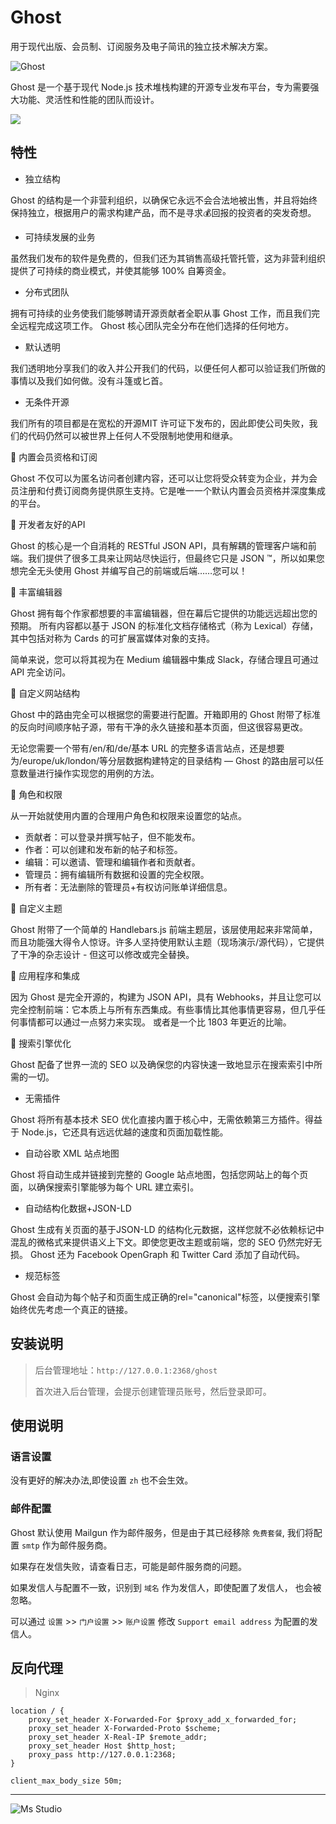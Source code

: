 # Ghost

用于现代出版、会员制、订阅服务及电子简讯的独立技术解决方案。

![Ghost](https://file.lifebus.top/imgs/gost_cover.png)

Ghost 是一个基于现代 Node.js 技术堆栈构建的开源专业发布平台，专为需要强大功能、灵活性和性能的团队而设计。

![](https://img.shields.io/badge/%E6%96%B0%E7%96%86%E8%90%8C%E6%A3%AE%E8%BD%AF%E4%BB%B6%E5%BC%80%E5%8F%91%E5%B7%A5%E4%BD%9C%E5%AE%A4-%E6%8F%90%E4%BE%9B%E6%8A%80%E6%9C%AF%E6%94%AF%E6%8C%81-blue)

## 特性

+ 独立结构

Ghost 的结构是一个非营利组织，以确保它永远不会合法地被出售，并且将始终保持独立，根据用户的需求构建产品，而不是寻求💰回报的投资者的突发奇想。

+ 可持续发展的业务

虽然我们发布的软件是免费的，但我们还为其销售高级托管托管，这为非营利组织提供了可持续的商业模式，并使其能够 100% 自筹资金。

+ 分布式团队

拥有可持续的业务使我们能够聘请开源贡献者全职从事 Ghost 工作，而且我们完全远程完成这项工作。 Ghost 核心团队完全分布在他们选择的任何地方。

+ 默认透明

我们透明地分享我们的收入并公开我们的代码，以便任何人都可以验证我们所做的事情以及我们如何做。没有斗篷或匕首。

+ 无条件开源

我们所有的项目都是在宽松的开源MIT 许可证下发布的，因此即使公司失败，我们的代码仍然可以被世界上任何人不受限制地使用和继承。

🚀 内置会员资格和订阅

Ghost 不仅可以为匿名访问者创建内容，还可以让您将受众转变为企业，并为会员注册和付费订阅商务提供原生支持。它是唯一一个默认内置会员资格并深度集成的平台。

🚀 开发者友好的API

Ghost 的核心是一个自消耗的 RESTful JSON API，具有解耦的管理客户端和前端。我们提供了很多工具来让网站尽快运行，但最终它只是
JSON ™️，所以如果您想完全无头使用 Ghost 并编写自己的前端或后端……您可以！

🚀 丰富编辑器

Ghost 拥有每个作家都想要的丰富编辑器，但在幕后它提供的功能远远超出您的预期。
所有内容都以基于 JSON 的标准化文档存储格式（称为 Lexical）存储，其中包括对称为 Cards 的可扩展富媒体对象的支持。

简单来说，您可以将其视为在 Medium 编辑器中集成 Slack，存储合理且可通过 API 完全访问。

🚀 自定义网站结构

Ghost 中的路由完全可以根据您的需要进行配置。开箱即用的 Ghost 附带了标准的反向时间顺序帖子源，带有干净的永久链接和基本页面，但这很容易更改。

无论您需要一个带有/en/和/de/基本 URL 的完整多语言站点，还是想要为/europe/uk/london/等分层数据构建特定的目录结构 — Ghost
的路由层可以任意数量进行操作实现您的用例的方法。

🚀 角色和权限

从一开始就使用内置的合理用户角色和权限来设置您的站点。

+ 贡献者：可以登录并撰写帖子，但不能发布。
+ 作者：可以创建和发布新的帖子和标签。
+ 编辑：可以邀请、管理和编辑作者和贡献者。
+ 管理员：拥有编辑所有数据和设置的完全权限。
+ 所有者：无法删除的管理员+有权访问账单详细信息。

🚀 自定义主题

Ghost 附带了一个简单的 Handlebars.js
前端主题层，该层使用起来非常简单，而且功能强大得令人惊讶。许多人坚持使用默认主题（现场演示/源代码），它提供了干净的杂志设计 -
但这可以修改或完全替换。

🚀 应用程序和集成

因为 Ghost 是完全开源的，构建为 JSON API，具有 Webhooks，并且让您可以完全控制前端：它本质上与所有东西集成。有些事情比其他事情更容易，但几乎任何事情都可以通过一点努力来实现。
或者是一个比 1803 年更近的比喻。

🚀 搜索引擎优化

Ghost 配备了世界一流的 SEO 以及确保您的内容快速一致地显示在搜索索引中所需的一切。

+ 无需插件

Ghost 将所有基本技术 SEO 优化直接内置于核心中，无需依赖第三方插件。得益于 Node.js，它还具有远远优越的速度和页面加载性能。

+ 自动谷歌 XML 站点地图

Ghost 将自动生成并链接到完整的 Google 站点地图，包括您网站上的每个页面，以确保搜索引擎能够为每个 URL 建立索引。

+ 自动结构化数据+JSON-LD

Ghost 生成有关页面的基于JSON-LD 的结构化元数据，这样您就不必依赖标记中混乱的微格式来提供语义上下文。即使您更改主题或前端，您的
SEO 仍然完好无损。
Ghost 还为 Facebook OpenGraph 和 Twitter Card 添加了自动代码。

+ 规范标签

Ghost 会自动为每个帖子和页面生成正确的rel="canonical"标签，以便搜索引擎始终优先考虑一个真正的链接。

## 安装说明

> 后台管理地址：`http://127.0.0.1:2368/ghost`
>
> 首次进入后台管理，会提示创建管理员账号，然后登录即可。

## 使用说明

### 语言设置

没有更好的解决办法,即使设置 `zh` 也不会生效。

### 邮件配置

Ghost 默认使用 Mailgun 作为邮件服务，但是由于其已经移除 `免费套餐`, 我们将配置 `smtp` 作为邮件服务商。

如果存在发信失败，请查看日志，可能是邮件服务商的问题。

如果发信人与配置不一致，识别到 `域名` 作为发信人，即使配置了发信人， 也会被忽略。

可以通过 `设置` >> `门户设置` >> `账户设置` 修改 `Support email address` 为配置的发信人。

## 反向代理

> Nginx

```nginx
location / {
    proxy_set_header X-Forwarded-For $proxy_add_x_forwarded_for;
    proxy_set_header X-Forwarded-Proto $scheme;
    proxy_set_header X-Real-IP $remote_addr;
    proxy_set_header Host $http_host;
    proxy_pass http://127.0.0.1:2368;
}

client_max_body_size 50m;
```

---

![Ms Studio](https://file.lifebus.top/imgs/ms_blank_001.png)
